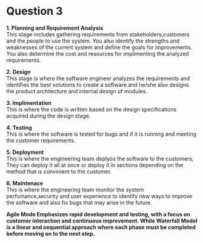 # Question 3
**1. Planning and Requirement Analysis**  <br> This stage includes gathering requirements from stakeholders,customers and the  people to use the system. You also identify the strengths and weaknesses of the current system and define the goals for improvements. You also determine the  cost and resources for implimenting the analyzed requirements.  

**2. Design**  <br> This stage is where the software engineer analyzes the requirements and identifies the best solutions to create a software and he/she also designs the product architecture and internal design of modules.  

**3. Implimentation**  <br> This is where the code is written based on the design  specifications acquired during the design stage.  

**4. Testing**  <br> This is where the software is tested for bugs and if it is running and meeting the customer requirements.  

**5. Deployment**  <br> This is where the engineering team deplyos the software to the customers, They can deploy it all at once  or deploy it in sections depending on the method that is convinient to the customer.  

**6. Maintenace**  <br> This is where the engineering team monitor the system perfomance,security and user experience to identify new ways to improve the software and also fix bugs that may arise in the future.   

<p>
  
**Agile Mode Emphasizes rapid development and testing, with a focus on customer interaction and continuous improvement. While 
Waterfall Model is a linear and sequential approach where each phase must be completed before moving on to the next step.**
</p>
